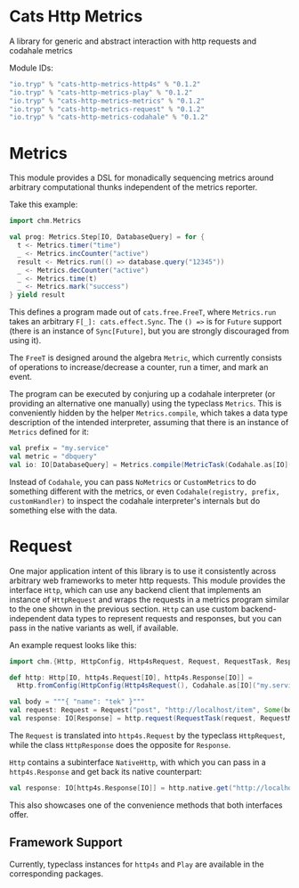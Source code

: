 # Cats Http Metrics

A library for generic and abstract interaction with http requests and codahale metrics

Module IDs:

```sbt
"io.tryp" % "cats-http-metrics-http4s" % "0.1.2"
"io.tryp" % "cats-http-metrics-play" % "0.1.2"
"io.tryp" % "cats-http-metrics-metrics" % "0.1.2"
"io.tryp" % "cats-http-metrics-request" % "0.1.2"
"io.tryp" % "cats-http-metrics-codahale" % "0.1.2"
```

# Metrics

This module provides a DSL for monadically sequencing metrics around arbitrary computational thunks independent of the metrics reporter.

Take this example:

```scala
import chm.Metrics

val prog: Metrics.Step[IO, DatabaseQuery] = for {
  t <- Metrics.timer("time")
  _ <- Metrics.incCounter("active")
  result <- Metrics.run(() => database.query("12345"))
  _ <- Metrics.decCounter("active")
  _ <- Metrics.time(t)
  _ <- Metrics.mark("success")
} yield result
```

This defines a program made out of `cats.free.FreeT`, where `Metrics.run` takes an arbitrary `F[_]: cats.effect.Sync`.
The `() =>` is for `Future` support (there is an instance of `Sync[Future]`, but you are strongly discouraged from using it).

The `FreeT` is designed around the algebra `Metric`, which currently consists of operations to increase/decrease a
counter, run a timer, and mark an event.

The program can be executed by conjuring up a codahale interpreter (or providing an alternative one manually) using the
typeclass `Metrics`. This is conveniently hidden by the helper `Metrics.compile`, which takes a data type description of
the intended interpreter, assuming that there is an instance of `Metrics` defined for it:

```scala
val prefix = "my.service"
val metric = "dbquery"
val io: IO[DatabaseQuery] = Metrics.compile(MetricTask(Codahale.as[IO](prefix), metric))(prog)
```

Instead of `Codahale`, you can pass `NoMetrics` or `CustomMetrics` to do something different with the metrics, or even
`Codahale(registry, prefix, customHandler)` to inspect the codahale interpreter's internals but do something else with
the data.

# Request

One major application intent of this library is to use it consistently across arbitrary web frameworks to meter http
requests.
This module provides the interface `Http`, which can use any backend client that implements an instance of
`HttpRequest` and wraps the requests in a metrics program similar to the one shown in the previous section.
`Http` can use custom backend-independent data types to represent requests and responses, but you can pass in the native
variants as well, if available.

An example request looks like this:

```scala
import chm.{Http, HttpConfig, Http4sRequest, Request, RequestTask, Response, Codahale, RequestMetric}

def http: Http[IO, http4s.Request[IO], http4s.Response[IO]] =
  Http.fromConfig(HttpConfig(Http4sRequest(), Codahale.as[IO]("my.service")))

val body = """{ "name": "tek" }"""
val request: Request = Request("post", "http://localhost/item", Some(body), None, Nil)
val response: IO[Response] = http.request(RequestTask(request, RequestMetric.named("postItem")))
```

The `Request` is translated into `http4s.Request` by the typeclass `HttpRequest`, while the class `HttpResponse` does
the opposite for `Response`.

`Http` contains a subinterface `NativeHttp`, with which you can pass in a `http4s.Response` and get back its native
counterpart:

```scala
val response: IO[http4s.Response[IO]] = http.native.get("http://localhost/item/1", "getItem")
```

This also showcases one of the convenience methods that both interfaces offer.

## Framework Support

Currently, typeclass instances for `http4s` and `Play` are available in the corresponding packages.
